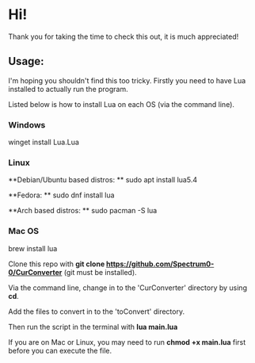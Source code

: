 # Hi!

Thank you for taking the time to check this out, it is much appreciated!

## Usage:
I'm hoping you shouldn't find this too tricky. Firstly you need to have Lua installed to actually run the program.

Listed below is how to install Lua on each OS (via the command line).

### Windows

winget install Lua.Lua

### Linux

**Debian/Ubuntu based distros: ** sudo apt install lua5.4

**Fedora: ** sudo dnf install lua

**Arch based distros: ** sudo pacman -S lua

### Mac OS

brew install lua



Clone this repo with **git clone https://github.com/Spectrum0-0/CurConverter** (git must be installed).

Via the command line, change in to the 'CurConverter' directory by using **cd**.

Add the files to convert in to the 'toConvert' directory.

Then run the script in the terminal with **lua main.lua**

If you are on Mac or Linux, you may need to run **chmod +x main.lua** first before you can execute the file.

